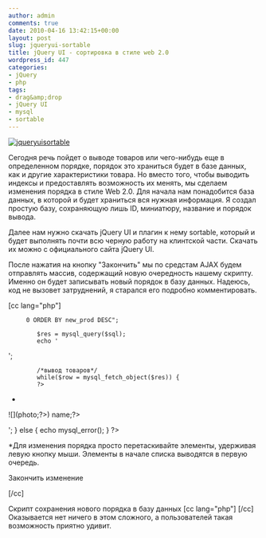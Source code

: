 ```yaml
---
author: admin
comments: true
date: 2010-04-16 13:42:15+00:00
layout: post
slug: jqueryui-sortable
title: jQuery UI - сортировка в стиле web 2.0
wordpress_id: 447
categories:
- jQuery
- php
tags:
- drag&amp;drop
- jQuery UI
- mysql
- sortable
---
```


[![jqueryuisortable](http://vredniy.ru/wp-content/uploads/2010/04/jqueryuisortable-150x150.jpg)](http://vredniy.ru/wp-content/uploads/2010/04/jqueryuisortable.jpg)

Сегодня речь пойдет о выводе товаров или чего-нибудь еще в определенном порядке, порядок это храниться будет в базе данных, как и другие характеристики товара. Но вместо того, чтобы выводить индексы и предоставлять возможность их менять, мы сделаем изменения порядка в стиле Web 2.0.<!-- more --> Для начала нам понадобится база данных, в которой и будет храниться вся нужная информация. Я создал простую базу, сохраняющую лишь ID, миниатюру, название и порядок вывода.




Далее нам нужно скачать jQuery UI и плагин к нему sortable, который и будет выполнять почти всю черную работу на клинтской части. Скачать их можно с официального сайта jQuery UI. 




После нажатия на кнопку "Закончить" мы по средстам AJAX будем отправлять массив, содержащий новую очередность нашему скрипту. Именно он будет записывать новый порядок в базу данных. Надеюсь, код не вызовет затруднений, я старался его подробно комментировать.


[cc lang="php"]

    
    
         0 ORDER BY new_prod DESC";
            
            $res = mysql_query($sql);
            echo '

';
            
            /*вывод товаров*/
            while($row = mysql_fetch_object($res)) {
            ?>
    
  * 
![](<?php echo $row->photo;?>)
name;?>

            

';
    } else {
        echo mysql_error();
    }
    ?>
    

*Для изменения порядка просто перетаскивайте элементы, удерживая левую кнопку мыши.
 Элементы в начале списка выводятся в первую очередь.


Закончить изменение
    


    

[/cc]

Скрипт сохранения нового порядка в базу данных
[cc lang="php"]
[/cc]
Оказывается нет ничего в этом сложного, а пользователей такая возможность приятно удивит.
